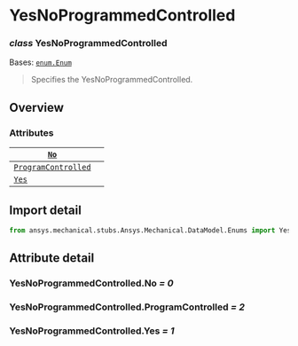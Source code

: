 <a id="yesnoprogrammedcontrolled"></a>

# YesNoProgrammedControlled

<a id="YesNoProgrammedControlled"></a>

### *class* YesNoProgrammedControlled

Bases: [`enum.Enum`](https://docs.python.org/3/library/enum.html#enum.Enum)

> Specifies the YesNoProgrammedControlled.

> <!-- !! processed by numpydoc !! -->

<a id="overview"></a>

## Overview

### Attributes

| [`No`](#YesNoProgrammedControlled.No)                               |    |
|---------------------------------------------------------------------|----|
| [`ProgramControlled`](#YesNoProgrammedControlled.ProgramControlled) |    |
| [`Yes`](#YesNoProgrammedControlled.Yes)                             |    |

<a id="import-detail"></a>

## Import detail

```python
from ansys.mechanical.stubs.Ansys.Mechanical.DataModel.Enums import YesNoProgrammedControlled
```

<a id="attribute-detail"></a>

## Attribute detail

<a id="YesNoProgrammedControlled.No"></a>

### YesNoProgrammedControlled.No *= 0*

<a id="YesNoProgrammedControlled.ProgramControlled"></a>

### YesNoProgrammedControlled.ProgramControlled *= 2*

<a id="YesNoProgrammedControlled.Yes"></a>

### YesNoProgrammedControlled.Yes *= 1*
